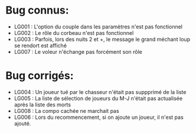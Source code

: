 # Bug connus:
- LG001 : L'option du couple dans les paramètres n'est pas fonctionnel
- LG002 : Le rôle du corbeau n'est pas fonctionnel
- LG003 : Parfois, lors des nuits 2 et +, le message le grand méchant loup se rendort est affiché
- LG007 : Le voleur n'échange pas forcément son rôle

# Bug corrigés:
- LG004 : Un joueur tué par le chasseur n'était pas suppprimé de la liste
- LG005 : La liste de sélection de joueurs du M-J n'était pas actualisée après la liste des morts
- LG008 : La compo cachée ne marchait pas
- LG006 : Lors du recommencement, si on ajoute un joueur, il n'est pas ajouté.